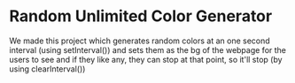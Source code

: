 # Random Unlimited Color Generator

We made this project which generates random colors at an one second interval (using setInterval()) and sets them as the bg of the webpage for the users to see and if they like any, they can stop at that point, so it'll stop (by using clearInterval())
